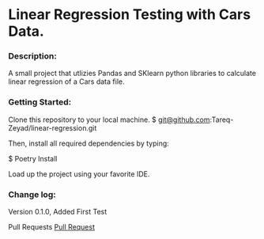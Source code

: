 # Linear Regression Testing with Cars Data.

### Description:
A small project that utlizies Pandas and SKlearn python libraries to calculate linear regression of a Cars data file.

### Getting Started:
Clone this repository to your local machine. $ git@github.com:Tareq-Zeyad/linear-regression.git

Then, install all required dependencies by typing:

$ Poetry Install

Load up the project using your favorite IDE.

### Change log:
Version 0.1.0, Added First Test

Pull Requests
[Pull Request](https://github.com/MusaabShalaldeh/linear-regression/pull/1)